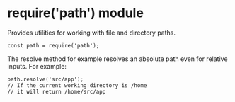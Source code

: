 # require('path') module

Provides utilities for working with file and directory paths.

```
const path = require('path');
```

The resolve method for example resolves an absolute path even for relative inputs. For example:

```
path.resolve('src/app');
// If the current working directory is /home
// it will return /home/src/app
```
